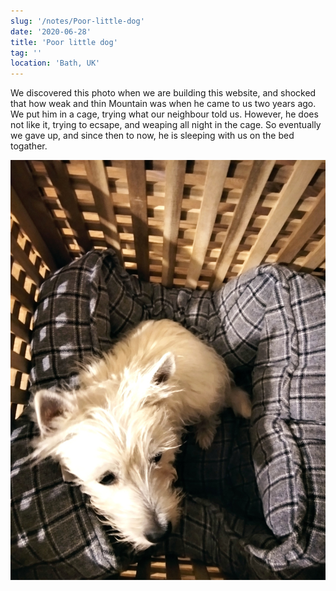 ```yaml
---
slug: '/notes/Poor-little-dog'
date: '2020-06-28'
title: 'Poor little dog'
tag: ''
location: 'Bath, UK'
---
```


We discovered this photo when we are building this website, and shocked that how weak and thin Mountain was when he came to us two years ago. We put him in a cage, trying what our neighbour told us. However, he does not like it, trying to ecsape, and weaping all night in the cage. So eventually we gave up, and since then to now, he is sleeping with us on the bed togather.

![Westie](./figure1.jpeg)

